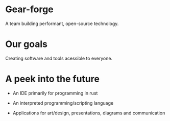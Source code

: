 # Gear-forge
A team building performant, open-source technology.

# Our goals
Creating software and tools acessible to everyone.

# A peek into the future
- An IDE primarily for programming in rust

- An interpreted programming/scripting language

- Applications for art/design, presentations, diagrams and communication
